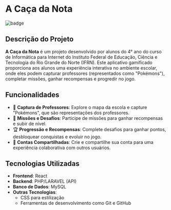# A Caça da Nota

![badge](https://img.shields.io/badge/status-in%20development-blue)

## Descrição do Projeto
**A Caça da Nota** é um projeto desenvolvido por alunos do 4° ano do curso de Informática para Internet do Instituto Federal de Educação, Ciência e Tecnologia do Rio Grande do Norte (IFRN). Este aplicativo gamificado proporciona aos alunos uma experiência interativa no ambiente escolar, onde eles podem capturar professores (representados como "Pokémons"), completar missões, ganhar recompensas e progredir no jogo.

## Funcionalidades
- 🧩 **Captura de Professores**: Explore o mapa da escola e capture "Pokémons", que são representações dos professores.
- 🎯 **Missões e Desafios**: Participe de missões para ganhar recompensas e subir de nível.
- 🏆 **Progressão e Recompensas**: Complete desafios para ganhar pontos, desbloquear conquistas e evoluir no jogo.
- 👥 **Contas Compartilhadas**: Crie e compartilhe sua conta para uma experiência colaborativa com outros usuários.

## Tecnologias Utilizadas
- **Frontend**: React
- **Backend**: PHP/LARAVEL (API)
- **Banco de Dados**: MySQL
- **Outras Tecnologias**: 
  - CSS para estilização
  - Ferramentas de desenvolvimento como Git e GitHub
